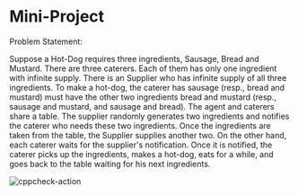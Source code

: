 # Mini-Project

Problem Statement:

Suppose a Hot-Dog requires three ingredients, Sausage, Bread and Mustard. There are three caterers. Each of them has only one ingredient with infinite supply. There is an Supplier who has infinite supply of all three ingredients. To make a hot-dog, the caterer has sausage (resp., bread and mustard) must have the other two ingredients bread and mustard (resp., sausage and mustard, and sausage and bread). The agent and caterers share a table. The supplier randomly generates two ingredients and notifies the caterer who needs these two ingredients. Once the ingredients are taken from the table, the Supplier supplies another two. On the other hand, each caterer waits for the supplier's notification. Once it is notified, the caterer picks up the ingredients, makes a hot-dog, eats for a while, and goes back to the table waiting for his next ingredients.

![cppcheck-action](https://github.com/99002549/Mini-Project/workflows/cppcheck-action/badge.svg)
